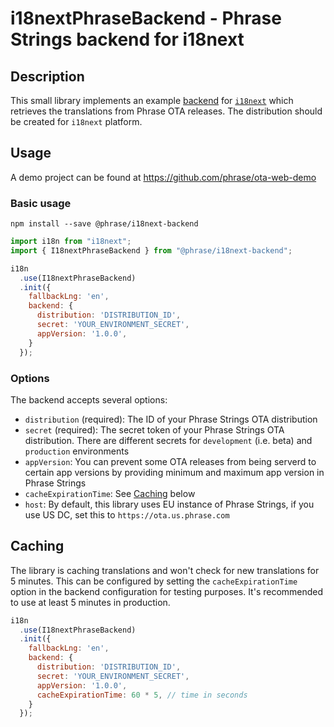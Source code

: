 # i18nextPhraseBackend - Phrase Strings backend for i18next

## Description

This small library implements an example [backend](https://www.i18next.com/overview/plugins-and-utils#backends) for [`i18next`](https://www.i18next.com/) which retrieves the translations from Phrase OTA releases. The distribution should be created for `i18next` platform.

## Usage

A demo project can be found at https://github.com/phrase/ota-web-demo

### Basic usage

```
npm install --save @phrase/i18next-backend
```

```javascript
import i18n from "i18next";
import { I18nextPhraseBackend } from "@phrase/i18next-backend";

i18n
  .use(I18nextPhraseBackend)
  .init({
    fallbackLng: 'en',
    backend: {
      distribution: 'DISTRIBUTION_ID',
      secret: 'YOUR_ENVIRONMENT_SECRET',
      appVersion: '1.0.0',
    }
  });
```

### Options

The backend accepts several options:

* `distribution` (required): The ID of your Phrase Strings OTA distribution
* `secret` (required): The secret token of your Phrase Strings OTA distribution. There are different secrets for `development` (i.e. beta) and `production` environments
* `appVersion`: You can prevent some OTA releases from being serverd to certain app versions by providing minimum and maximum app version in Phrase Strings
* `cacheExpirationTime`: See [Caching](#caching) below
* `host`: By default, this library uses EU instance of Phrase Strings, if you use US DC, set this to `https://ota.us.phrase.com`

## Caching

The library is caching translations and won't check for new translations for 5 minutes. This can be configured by setting the `cacheExpirationTime` option in the backend configuration for testing purposes. It's recommended to use at least 5 minutes in production.

```javascript
i18n
  .use(I18nextPhraseBackend)
  .init({
    fallbackLng: 'en',
    backend: {
      distribution: 'DISTRIBUTION_ID',
      secret: 'YOUR_ENVIRONMENT_SECRET',
      appVersion: '1.0.0',
      cacheExpirationTime: 60 * 5, // time in seconds
    }
  });
```

